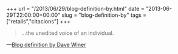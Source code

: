 +++
url = "/2013/06/29/blog-definition-by.html"
date = "2013-06-29T22:00:00+00:00"
slug = "blog-definition-by"
tags = ["retalls","citacions"]
+++

> …the unedited voice of an individual.

—[Blog definition by Dave Winer](http://scripting.com/davenet/2003/10/08/nineYearsOfDavenet.html#2)


